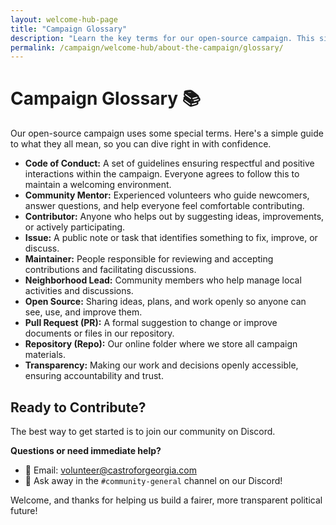 ```yaml
---
layout: welcome-hub-page
title: "Campaign Glossary"
description: "Learn the key terms for our open-source campaign. This simple guide will help you understand how we work together on Discord and GitHub."
permalink: /campaign/welcome-hub/about-the-campaign/glossary/
---
```


# Campaign Glossary 📚

Our open-source campaign uses some special terms. Here's a simple guide to what they all mean, so you can dive right in with confidence.

* **Code of Conduct:** A set of guidelines ensuring respectful and positive interactions within the campaign. Everyone agrees to follow this to maintain a welcoming environment.
* **Community Mentor:** Experienced volunteers who guide newcomers, answer questions, and help everyone feel comfortable contributing.
* **Contributor:** Anyone who helps out by suggesting ideas, improvements, or actively participating.
* **Issue:** A public note or task that identifies something to fix, improve, or discuss.
* **Maintainer:** People responsible for reviewing and accepting contributions and facilitating discussions.
* **Neighborhood Lead:** Community members who help manage local activities and discussions.
* **Open Source:** Sharing ideas, plans, and work openly so anyone can see, use, and improve them.
* **Pull Request (PR):** A formal suggestion to change or improve documents or files in our repository.
* **Repository (Repo):** Our online folder where we store all campaign materials.
* **Transparency:** Making our work and decisions openly accessible, ensuring accountability and trust.

## Ready to Contribute?

The best way to get started is to join our community on Discord.

**Questions or need immediate help?**
* 📧 Email: [volunteer@castroforgeorgia.com](mailto:volunteer@castroforgeorgia.com)
* 💬 Ask away in the `#community-general` channel on our Discord!

Welcome, and thanks for helping us build a fairer, more transparent political future!